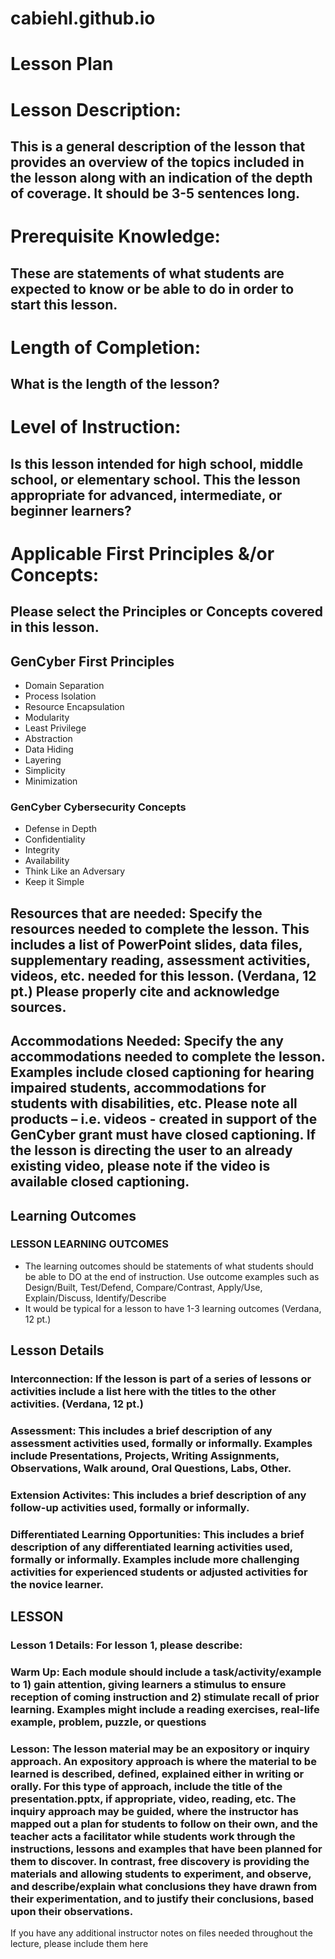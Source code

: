 # cabiehl.github.io
# **Lesson Plan**
# **Lesson Description:** 
## This is a general description of the lesson that provides an overview of the topics included in the lesson along with an indication of the depth of coverage.  It should be 3-5 sentences long.
# **Prerequisite Knowledge:** 
## These are statements of what students are expected to know or be able to do in order to start this lesson.
# **Length of Completion:** 
## What is the length of the lesson?
# **Level of Instruction:** 
## Is this lesson intended for high school, middle school, or elementary school. This the  lesson appropriate for advanced, intermediate, or beginner learners? 
# **Applicable First Principles &/or Concepts:** 
## Please select the Principles or Concepts covered in this lesson.
## **GenCyber First Principles**
- Domain Separation
- Process Isolation
- Resource Encapsulation
- Modularity
- Least Privilege
- Abstraction
- Data Hiding
- Layering
- Simplicity
- Minimization
### **GenCyber Cybersecurity Concepts**
- Defense in Depth
- Confidentiality
- Integrity
- Availability
- Think Like an Adversary
- Keep it Simple
## **Resources that are needed:** Specify the resources needed to complete the lesson. This includes a list of PowerPoint slides, data files, supplementary reading, assessment activities, videos, etc. needed for this lesson. (Verdana, 12 pt.) Please properly cite and acknowledge sources.
## **Accommodations Needed:** Specify the any accommodations needed to complete the lesson. Examples include closed captioning for hearing impaired students, accommodations for students with disabilities, etc. Please note all products – i.e. videos - created in support of the GenCyber grant must have closed captioning. If the lesson is directing the user to an already existing video, please note if the video is available closed captioning.
## **Learning Outcomes**
### LESSON LEARNING OUTCOMES
- The learning outcomes should be statements of what students should be able to DO at the end of instruction. Use outcome examples such as Design/Built, Test/Defend, Compare/Contrast, Apply/Use, Explain/Discuss, Identify/Describe
- It would be typical for a lesson to have 1-3 learning outcomes 
(Verdana, 12 pt.)
## Lesson Details
### **Interconnection:** If the lesson is part of a series of lessons or activities include a list here with the titles to the other activities. (Verdana, 12 pt.) 
### **Assessment:** This includes a brief description of any assessment activities used, formally or informally. Examples include Presentations, Projects, Writing Assignments, Observations, Walk around, Oral Questions, Labs, Other.
### **Extension Activites:** This includes a brief description of any follow-up activities used, formally or informally.
### **Differentiated Learning Opportunities:** This includes a brief description of any differentiated learning activities used, formally or informally. Examples include more challenging activities for experienced students or adjusted activities for the novice learner.
## **LESSON**
### **Lesson 1 Details:** For lesson 1, please describe:
### **Warm Up:** Each module should include a task/activity/example to 1) gain attention, giving learners a stimulus to ensure reception of coming instruction and 2) stimulate recall of prior learning. Examples might include a reading exercises, real-life example, problem, puzzle, or questions
### **Lesson:** The lesson material may be an expository or inquiry approach. An expository approach is where the material to be learned is described, defined, explained either in writing or orally. For this type of approach, include the title of the presentation.pptx, if appropriate, video, reading, etc. The inquiry approach may be guided, where the instructor has mapped out a plan for students to follow on their own, and the teacher acts a facilitator while students work through the instructions, lessons and examples that have been planned for them to discover. In contrast, free discovery is providing the materials and allowing students to experiment, and observe, and describe/explain what conclusions they have drawn from their experimentation, and to justify their conclusions, based upon their observations.
If you have any additional instructor notes on files needed throughout the lecture, please include them here
